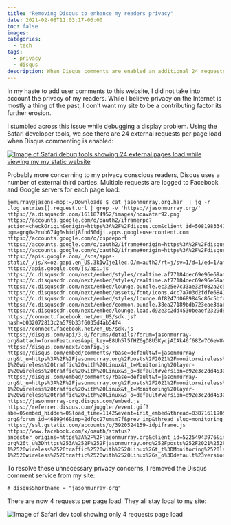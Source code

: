```yaml
---
title: "Removing Disqus to enhance my readers privacy"
date: 2021-02-08T11:03:17-06:00
toc: false
images:
categories:
  - tech
tags: 
  - privacy
  - disqus
description: When Disqus comments are enabled an additional 24 requests, some to external 3rd parties, are required for each page load.  To address my readers privacy concerns, I removed Disqus commenting.
---
```


In my haste to add user comments to this website, I did not take into account the privacy of my readers.  While I believe privacy on the Internet is mostly a thing of the past, I don't want my site to be a contributing factor its further erosion.  

I stumbled across this issue while debugging a display problem.  Using the Safari developer tools, we see there are 24 external requests per page load when Disqus commenting is enabled:

[![Image of Safari debug tools showing 24 external pages load while viewing my my static website](/images/2021-02-06-14-23-48.png)](/images/2021-02-06-14-23-48.png)




Probably more concerning to my privacy conscious readers, Disqus uses a number of external third parties.  Multiple requests are logged to Facebook and Google servers for each page load:

```
jemurray@jasons-mbp:~/Downloads $ cat jasonmurray.org.har  | jq -r .log.entries[].request.url | grep -v 'https://jasonmurray.org/'
https://a.disquscdn.com/1611874952/images/noavatar92.png
https://accounts.google.com/o/oauth2/iframerpc?action=checkOrigin&origin=https%3A%2F%2Fdisqus.com&client_id=508198334196-bgmagrg0a2rub674g0shidj8fnd50dji.apps.googleusercontent.com
https://accounts.google.com/o/cspreport
https://accounts.google.com/o/oauth2/iframe#origin=https%3A%2F%2Fdisqus.com&rpcToken=746490973.8318144&clearCache=1
https://accounts.google.com/o/oauth2/iframe#origin=https%3A%2F%2Fdisqus.com&rpcToken=746490973.8318144&clearCache=1
https://apis.google.com/_/scs/apps-static/_/js/k=oz.gapi.en_US.3k1wIje1lec.O/m=auth2/rt=j/sv=1/d=1/ed=1/am=wQE/rs=AGLTcCNT4ir0QEJ6sXXAMZvqjav9vQSaLw/cb=gapi.loaded_0
https://apis.google.com/js/api.js
https://c.disquscdn.com/next/embed/styles/realtime.af77184dec69e96e69aff958ae2bb738.css
https://c.disquscdn.com/next/embed/styles/realtime.af77184dec69e96e69aff958ae2bb738.css
https://c.disquscdn.com/next/embed/lounge.bundle.ec325e7c33ae32f082a2c57fe0c859bd.js
https://c.disquscdn.com/next/embed/assets/font/icons.4cc7a703d2fdfe684151ff8ac24d45f1.woff2
https://c.disquscdn.com/next/embed/styles/lounge.0f8247d0689845c86c5bfcd8efd31a28.css
https://c.disquscdn.com/next/embed/common.bundle.38ea27189bdb723eae3dabf5bc7b8c0b.js
https://c.disquscdn.com/next/embed/lounge.load.d92e3c2dd4530beaef2329d8676faf04.js
https://connect.facebook.net/en_US/sdk.js?hash=b032072813c2a579b33f6035d4ab54f4
https://connect.facebook.net/en_US/sdk.js
https://disqus.com/api/3.0/forums/details?forum=jasonmurray-org&attach=forumFeatures&api_key=E8Uh5l5fHZ6gD8U3KycjAIAk46f68Zw7C6eW8WSjZvCLXebZ7p0r1yrYDrLilk2F
https://disqus.com/next/config.js
https://disqus.com/embed/comments/?base=default&f=jasonmurray-org&t_u=https%3A%2F%2Fjasonmurray.org%2Fposts%2F2021%2Fmonitorwireless%2F&t_d=Monitoring%20layer-1%20wireless%20traffic%20with%20Linux&t_t=Monitoring%20layer-1%20wireless%20traffic%20with%20Linux&s_o=default#version=d92e3c2dd4530beaef2329d8676faf04
https://disqus.com/embed/comments/?base=default&f=jasonmurray-org&t_u=https%3A%2F%2Fjasonmurray.org%2Fposts%2F2021%2Fmonitorwireless%2F&t_d=Monitoring%20layer-1%20wireless%20traffic%20with%20Linux&t_t=Monitoring%20layer-1%20wireless%20traffic%20with%20Linux&s_o=default#version=d92e3c2dd4530beaef2329d8676faf04
https://jasonmurray-org.disqus.com/embed.js
https://referrer.disqus.com/juggler/event.gif?abe=0&embed_hidden=0&load_time=1142&event=init_embed&thread=8387161190&forum=jasonmurray-org&forum_id=4689946&imp=2dfqc27umsm7f&prev_imp&thread_slug=monitoring_layer_1_wireless_traffic_with_linux&user_type=anon&referrer=https%3A%2F%2Fjasonmurray.org&theme=next&dnt=0&tracking_enabled=0&experiment=network_default_hidden&variant=fallthrough&service=dynamic&promoted_enabled=false&max_enabled=false
https://ssl.gstatic.com/accounts/o/3920524159-idpiframe.js
https://www.facebook.com/x/oauth/status?ancestor_origins=https%3A%2F%2Fjasonmurray.org&client_id=52254943976&input_token&origin=1&redirect_uri=https%3A%2F%2Fdisqus.com%2Fembed%2Fcomments%2F%3Fbase%3Ddefault%26f%3Djasonmurray-org%26t_u%3Dhttps%253A%252F%252Fjasonmurray.org%252Fposts%252F2021%252Fmonitorwireless%252F%26t_d%3DMonitoring%2520layer-1%2520wireless%2520traffic%2520with%2520Linux%26t_t%3DMonitoring%2520layer-1%2520wireless%2520traffic%2520with%2520Linux%26s_o%3Ddefault%23version%3Dd92e3c2dd4530beaef2329d8676faf04&sdk=joey&wants_cookie_data=false
```


To resolve these unnecessary privacy concerns, I removed the Disqus comment service from my site:

```
# disqusShortname = "jasonmurray-org"
```

There are now 4 requests per page load.  They all stay local to my site:

![Image of Safari dev tool showing only 4 requests page load](/images/2021-02-06-15-08-34.png)

